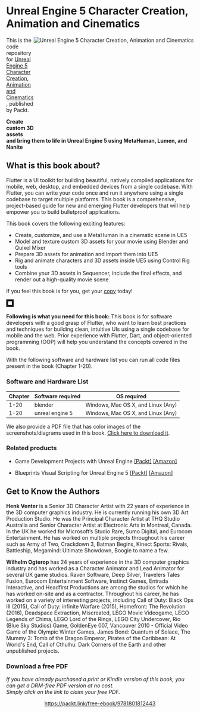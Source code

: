 # Unreal Engine 5 Character Creation, Animation and Cinematics

<a href="https://www.packtpub.com/product/unreal-engine-5-character-creation-animation-and-cinematics/9781801812443?utm_source=github&utm_medium=repository&utm_campaign=9781801812443"><img src="https://static.packt-cdn.com/products/9781801812443/cover/smaller" alt="Unreal Engine 5 Character Creation, Animation and Cinematics" height="256px" align="right"></a>

This is the code repository for [Unreal Engine 5 Character Creation, Animation and Cinematics](https://www.packtpub.com/product/unreal-engine-5-character-creation-animation-and-cinematics/9781801812443?utm_source=github&utm_medium=repository&utm_campaign=9781801812443), published by Packt.

**Create custom 3D assets and bring them to life in Unreal Engine 5 using MetaHuman, Lumen, and Nanite**

## What is this book about?
Flutter is a UI toolkit for building beautiful, natively compiled applications for mobile, web, desktop, and embedded devices from a single codebase. With Flutter, you can write your code once and run it anywhere using a single codebase to target multiple platforms. This book is a comprehensive, project-based guide for new and emerging Flutter developers that will help empower you to build bulletproof applications.

This book covers the following exciting features: 
* Create, customize, and use a MetaHuman in a cinematic scene in UE5
* Model and texture custom 3D assets for your movie using Blender and Quixel Mixer
* Prepare 3D assets for animation and import them into UE5
* Rig and animate characters and 3D assets inside UE5 using Control Rig tools
* Combine your 3D assets in Sequencer, include the final effects, and render out a high-quality movie scene

If you feel this book is for you, get your [copy](https://www.amazon.com/dp/1801810494) today!

<a href="https://www.packtpub.com/?utm_source=github&utm_medium=banner&utm_campaign=GitHubBanner"><img src="https://raw.githubusercontent.com/PacktPublishing/GitHub/master/GitHub.png" 
alt="https://www.packtpub.com/" border="5" /></a>


**Following is what you need for this book:**
This book is for software developers with a good grasp of Flutter, who want to learn best practices and techniques for building clean, intuitive UIs using a single codebase for mobile and the web. Prior experience with Flutter, Dart, and object-oriented programming (OOP) will help you understand the concepts covered in the book.

With the following software and hardware list you can run all code files present in the book (Chapter 1-20).

### Software and Hardware List

| Chapter  | Software required                   | OS required                        |
| -------- | ------------------------------------| -----------------------------------|
| 1-20        | blender                    | Windows, Mac OS X, and Linux (Any) |
| 1-20        | unreal engine 5           | Windows, Mac OS X, and Linux (Any) |


We also provide a PDF file that has color images of the screenshots/diagrams used in this book. [Click here to download it](https://packt.link/EjXGU).


### Related products <Other books you may enjoy>
* Game Development Projects with Unreal Engine [[Packt]](https://www.packtpub.com/product/game-development-projects-with-unreal-engine/9781800209220) [[Amazon]](https://www.amazon.com/dp/1800209223)

* Blueprints Visual Scripting for Unreal Engine 5 [[Packt]](https://www.packtpub.com/product/blueprints-visual-scripting-for-unreal-engine-5-third-edition/9781801811583) [[Amazon]](https://www.amazon.com/dp/180181158X)

## Get to Know the Authors
**Henk Venter**
is a Senior 3D Character Artist with 22 years of experience in the 3D computer graphics industry. He is currently running his own 3D Art Production Studio. He was the Principal Character Artist at THQ Studio Australia and Senior Character Artist at Electronic Arts in Montreal, Canada. In the UK he worked for Microsoft’s Studio Rare, Sumo Digital, and Eurocom Entertainment. He has worked on multiple projects throughout his career such as Army of Two, Crackdown 3, Batman Begins, Kinect Sports: Rivals, Battleship, Megamind: Ultimate Showdown, Boogie to name a few.

  **Wilhelm Ogterop**
has 24 years of experience in the 3D computer graphics industry and has worked as a Character Animator and Lead Animator for several UK game studios. Raven Software, Deep Silver, Travelers Tales Fusion, Eurocom Entertainment Software, Instinct Games, Entrada Interactive, and Headfirst Productions are among the studios for which he has worked on-site and as a contractor. Throughout his career, he has worked on a variety of interesting projects, including Call of Duty: Black Ops III (2015), Call of Duty: infinite Warfare (2015), Homefront: The Revolution (2016), Deadspace Extraction, Miscreated, LEGO Movie Videogame, LEGO Legends of Chima, LEGO Lord of the Rings, LEGO City Undercover, Rio (Blue Sky Studios) Game, GoldenEye 007, Vancouver 2010 - Official Video Game of the Olympic Winter Games, James Bond: Quantum of Solace, The Mummy 3: Tomb of the Dragon Emperor, Pirates of the Caribbean: At World's End, Call of Cthulhu: Dark Corners of the Earth and other unpublished projects.


### Download a free PDF

 <i>If you have already purchased a print or Kindle version of this book, you can get a DRM-free PDF version at no cost.<br>Simply click on the link to claim your free PDF.</i>
<p align="center"> <a href="https://packt.link/free-ebook/9781801812443">https://packt.link/free-ebook/9781801812443 </a> </p>
